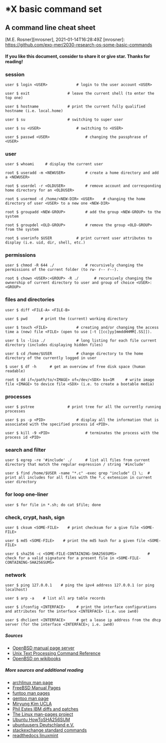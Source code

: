 # *X basic command set
## A command line cheat sheet
[M.E. Rosner][mrosner], 2021-01-14T16:28:49Z
[mrosner]: https://github.com/exo-mer/2030-research-os-some-basic-commands

#### If you like this document, consider to share it or give star. Thanks for reading!

### session
```
user $ login <USER>				# login to the user account <USER>
```

```
user $ exit					# leave the current shell (to enter the top one)
```

```
user $ hostname				# print the current fully qualified hostname (i.e. local.home)
```

```
user $ su					# switching to super user
```

```
user $ su <USER>				# switching to <USER>
```

```
user $ passwd <USER>				# changing the passphrase of <USER>
```

### user
```
user $ whoami     # display the current user
```

```
root $ useradd -m <NEWUSER>			# create a home directory and add a <NEWUSER>
```

```
root $ userdel -r <OLDUSER>			# remove account and corresponding home directory for an <OLDUSER>
```

```
root $ usermod -d /home/<NEW-DIR> <USER>	# changing the home directory of user <USER> to a new one <NEW-DIR>
```

```
root $ groupadd <NEW-GROUP>			# add the group <NEW-GROUP> to the system
```

```
root $ groupdel <OLD-GROUP>			# remove the group <OLD-GROUP> from the system
```


```
root $ userinfo $USER			# print current user attributes to display (i.e. uid, dir, shell, etc.)
```

### permissions
```
user $ chmod -R 644 ./				# recursively changing the permissions of the current folder (to rw- r-- r--).
```

```
root $ chown <USER>:<GROUP> -R ./		# recursively changing the ownership of current directory to user and group of choice <USER>:<GROUP>
```


### files and directories
```
user $ diff <FILE-A> <FILE-B>
```

```
user $ pwd      # print the (current) working directory
```

```
user $ touch <FILE>				# creating and/or changing the access time a (new) file <FILE> (open to use [-t [[cc]yy]mmddHHMM[.SS]]).
```


```
user $ ls -lisa ./				# long listing for each file current directory (includes displaying hidden files)
```

```
user $ cd /home/$USER			# change directory to the home directory of the currently logged in user
```

```
$ user $ df -h      # get an overview of free disk space (human readable)
```

```
root $ dd if=/path/to/<IMAGE> of=/dev/<SDX> bs=1M     # write image file <IMAGE> to device file <SDX> (i.e. to create a bootable media)
```



### processes

```
user $ pstree				# print tree for all the currently running processes
```

```
user $ ps -p <PID>				# display all the information that is associated with the specified process id <PID>.
```

```
user $ kill -9 <PID>				# terminates the process with the process id <PID>
```

### search and filter
```
user $ egrep -re '#include' ./		# list all files from current directory that match the regular expression / string '#include'
```

```
user $ find /home/$USER -name "*.c" -exec grep "include" {} \;	# print all includes for all files with the *.c extension in current user directory
```

### for loop one-liner
```
user $ for file in *.sh; do cat $file; done
```

### check, crypt, hash, sign
```
user $ cksum <SOME-FILE>    # print checksum for a give file <SOME-FILE>
```

```
user $ md5 <SOME-FILE>    # print the md5 hash for a given file <SOME-FILE>
```

```
user $ sha256 -c <SOME-FILE-CONTAINING-SHA256SUMS>				# check for a valid signature for a present file in <SOME-FILE-CONTAINING-SHA256SUMS>
```


### network
```
user $ ping 127.0.0.1    # ping the ipv4 address 127.0.0.1 (or ping localhost)
```

```
user $ arp -a    # list all arp table records
```

```
user $ ifconfig <INTERFACE>     # print the interface configurations and attributes for the interface <INTERFACE> (i.e. use iwn0)
```

```
user $ dhclient <INTERFACE>     # get a lease ip address from the dhcp server (for the interface <INTERFACE>; i.e. iwn0)
```

##### Sources
+ [OpenBSD manual page server](https://man.openbsd.org/man)
+ [Unix Text Processing Command Reference](https://github.com/nschneid/unix-text-commands)
+ [OpenBSD on wikibooks](https://de.wikibooks.org/wiki/OpenBSD/_Systemprogramme)

##### More sources and additional reading
+ [archlinux man page](https://wiki.archlinux.org/index.php/man_page)
+ [FreeBSD Manual Pages](https://www.freebsd.org/cgi/man.cgi)
+ [funtoo man pages](https://www.funtoo.org/Man_Pages)
+ [gentoo man page](https://wiki.gentoo.org/wiki/Man_page)
+ [Miryung Kim UCLA](http://web.cs.ucla.edu/~miryung/teaching/EE461L-Spring2012/labs/posix.html)
+ [Phil Estes IBM diffs and patches](https://opensource.com/article/18/8/diffs-patches)
+ [The Linux man-pages project](https://www.kernel.org/doc/man-pages/)
+ [Ubuntu HowToSHA256SUM](https://help.ubuntu.com/community/HowToSHA256SUM)
+ [ubuntuusers Deutschland e.V.](https://wiki.ubuntuusers.de/man/)
+ [stackexchange standard commands](https://unix.stackexchange.com/questions/37064/which-are-the-standard-commands-available-in-every-linux-based-distribution)
+ [readthedocs linuxmint](https://linuxmint-installation-guide.readthedocs.io/de/latest/verify.html)
